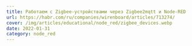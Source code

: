 ```yaml
---
title: Работаем с Zigbee-устройствами через Zigbee2mqtt и Node-RED
url: https://habr.com/ru/companies/wirenboard/articles/713274/
cover: /img/articles/educational/node_red/zigbee_devices.webp
date: 2022-01-31
category: node_red
---
```

